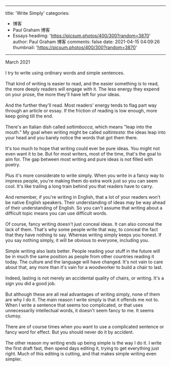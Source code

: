 
---
title: 'Write Simply'
categories: 
 - 博客
 - Paul Graham 博客
 - Essays
headimg: 'https://picsum.photos/400/300?random=3870'
author: Paul Graham 博客
comments: false
date: 2021-04-15 04:09:26
thumbnail: 'https://picsum.photos/400/300?random=3870'
---

<div>   
March 2021<br><br>I try to write using ordinary words and simple sentences.<br><br>That kind of writing is easier to read, and the easier something
is to read, the more deeply readers will engage with it. The less
energy they expend on your prose, the more they'll have left for
your ideas.<br><br>And the further they'll read. Most readers' energy tends to flag
part way through an article or essay. If the friction of reading
is low enough, more keep going till the end.<br><br>There's an Italian dish called <i>saltimbocca</i>, which means "leap
into the mouth." My goal when writing might be called <i>saltintesta</i>:
the ideas leap into your head and you barely notice the words that
got them there.<br><br>It's too much to hope that writing could ever be pure ideas. You
might not even want it to be. But for most writers, most of the
time, that's the goal to aim for. The gap between most writing and
pure ideas is not filled with poetry.<br><br>Plus it's more considerate to write simply. When you write in a
fancy way to impress people, you're making them do extra work just
so you can seem cool. It's like trailing a long train behind you
that readers have to carry.<br><br>And remember, if you're writing in English, that a lot of your
readers won't be native English speakers. Their understanding of
ideas may be way ahead of their understanding of English. So you
can't assume that writing about a difficult topic means you can
use difficult words.<br><br>Of course, fancy writing doesn't just conceal ideas. It can also
conceal the lack of them. That's why some people write that way,
to conceal the fact that they have 
<a href="https://scholar.google.com/scholar?hl=en&as_sdt=0%2C5&q=hermeneutic+dialectics+hegemonic+modalities"><u></u></a> nothing to say. Whereas writing
simply keeps you honest. If you say nothing simply, it will be
obvious to everyone, including you.<br><br>Simple writing also lasts better. People reading your stuff in the
future will be in much the same position as people from other
countries reading it today. The culture and the language will have
changed. It's not vain to care about that, any more than it's vain
for a woodworker to build a chair to last.<br><br>Indeed, lasting is not merely an accidental quality of chairs, or
writing. It's a sign you did a good job.<br><br>But although these are all real advantages of writing simply, none
of them are why I do it. The main reason I write simply is that it
offends me not to. When I write a sentence that seems too complicated,
or that uses unnecessarily intellectual words, it doesn't seem fancy
to me. It seems clumsy.<br><br>There are of course times when you want to use a complicated sentence
or fancy word for effect. But you should never do it by accident.<br><br>The other reason my writing ends up being simple is the way I do
it. I write the first draft fast, then spend days editing it, trying
to get everything just right. Much of this editing is cutting, and
that makes simple writing even simpler.<br><br>  
</div>
            
